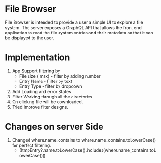 # File Browser

File Browser is intended to provide a user a simple UI to explore a file system. The server exposes a GraphQL API that allows the front end application to read the file system entries and their metadata so that it can be displayed to the user.

# Implementation 
1.  App Support filtering by 
    -  File size ( max) - filter by adding number 
    -  Entry Name - Filter by text 
    -  Entry Type - filter by dropdown
2. Add Loading and error States
3. Filter Working through all the directories 
4. On clicking file will be downloaded.
5. Tried improve filter designs.

# Changes on server Side
1. Changed where.name_contains to where.name_contains.toLowerCase() for perfect filtering. 
    - (!tmpEntry?.name.toLowerCase().includes(where.name_contains.toLowerCase()))



